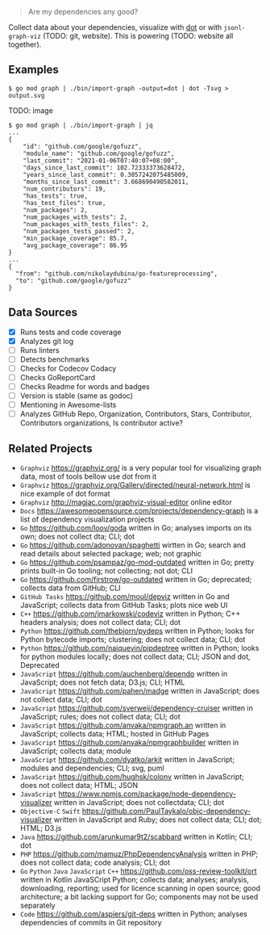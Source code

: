 > Are my dependencies any good?

Collect data about your dependencies, visualize with [dot](https://graphviz.org) or with `jsonl-graph-viz` (TODO: git, website).
This is powering (TODO: website all together).

## Examples

```
$ go mod graph | ./bin/import-graph -output=dot | dot -Tsvg > output.svg
```
TODO: image

```
$ go mod graph | ./bin/import-graph | jq
...
{
    "id": "github.com/google/gofuzz",
    "module_name": "github.com/google/gofuzz",
    "last_commit": "2021-01-06T07:40:07+08:00",
    "days_since_last_commit": 102.72333373628472,
    "years_since_last_commit": 0.3057242075485009,
    "months_since_last_commit": 3.668690490582011,
    "num_contributors": 19,
    "has_tests": true,
    "has_test_files": true,
    "num_packages": 2,
    "num_packages_with_tests": 2,
    "num_packages_with_tests_files": 2,
    "num_packages_tests_passed": 2,
    "min_package_coverage": 85.7,
    "avg_package_coverage": 86.95
}
...
{
  "from": "github.com/nikolaydubina/go-featureprocessing",
  "to": "github.com/google/gofuzz"
}
```

## Data Sources

- [x] Runs tests and code coverage
- [x] Analyzes git log
- [ ] Runs linters
- [ ] Detects benchmarks
- [ ] Checks for Codecov Codacy
- [ ] Checks GoReportCard
- [ ] Checks Readme for words and badges
- [ ] Version is stable (same as godoc)
- [ ] Mentioning in Awesome-lists
- [ ] Analyzes GitHub Repo, Organization, Contributors, Stars, Contributor, Contributors organizations, Is contributor active?

## Related Projects

- `Graphviz` https://graphviz.org/ is a very popular tool for visualizing graph data, most of tools bellow use dot from it
- `Graphviz` https://graphviz.org/Gallery/directed/neural-network.html is nice example of dot format
- `Graphviz` http://magjac.com/graphviz-visual-editor online editor
- `Docs` https://awesomeopensource.com/projects/dependency-graph is a list of dependency visualization projects  
- `Go` https://github.com/loov/goda written in Go; analyses imports on its own; does not collect dta; CLI; dot  
- `Go` https://github.com/adonovan/spaghetti wirtten in Go; search and read details about selected package; web; not graphic
- `Go` https://github.com/psampaz/go-mod-outdated written in Go; pretty prints built-in Go tooling; not collecting; not dot; CLI 
- `Go` https://github.com/firstrow/go-outdated written in Go; deprecated; collects data from GitHub; CLI
- `GitHub Tasks` https://github.com/moul/depviz written in Go and JavaScript; collects data from GitHub Tasks; plots nice web UI
- `C++` https://github.com/jmarkowski/codeviz written in Python; C++ headers analysis; does not collect data; CLI; dot  
- `Python` https://github.com/thebjorn/pydeps written in Python; looks for Python bytecode imports; clustering; does not collect data; CLI; dot  
- `Python` https://github.com/naiquevin/pipdeptree written in Python; looks for python modules locally; does not collect data; CLI; JSON and dot, Deprecated  
- `JavaScript` https://github.com/auchenberg/dependo written in JavaScript; does not fetch data; D3.js; CLI; HTML   
- `JavaScript` https://github.com/pahen/madge written in JavaScript; does not collect data; CLI; dot  
- `JavaScript` https://github.com/sverweij/dependency-cruiser written in JavaScript; rules; does not collect data; CLI; dot  
- `JavaScript` https://github.com/anvaka/npmgraph.an written in JavaScript; collects data; HTML; hosted in GitHub Pages  
- `JavaScript` https://github.com/anvaka/npmgraphbuilder written in JavaScript; collects data; module  
- `JavaScript` https://github.com/dyatko/arkit written in JavaScript; modules and dependencies; CLI; svg, puml  
- `JavaScript` https://github.com/hughsk/colony written in JavaScript; does not collect data; HTML; JSON  
- `JavaScript` https://www.npmjs.com/package/node-dependency-visualizer written in JavaScript; does not collectdata; CLI; dot  
- `Objective-C` `Swift` https://github.com/PaulTaykalo/objc-dependency-visualizer written in JavaScript and Ruby; does not collect data; CLI; dot; HTML; D3.js   
- `Java` https://github.com/arunkumar9t2/scabbard written in Kotlin; CLI; dot  
- `PHP` https://github.com/mamuz/PhpDependencyAnalysis written in PHP; does not collect data; code analysis; CLI; dot  
- `Go` `Python` `Java` `JavaScript` `C++` https://github.com/oss-review-toolkit/ort written in Kotlin JavaSCript Python; collects data; analyses; analysis, downloading, reporting; used for licence scanning in open source; good architecture; a bit lacking support for Go; components may not be used separately  
- `Code` https://github.com/aspiers/git-deps written in Python; analyses dependencies of commits in Git repository  
